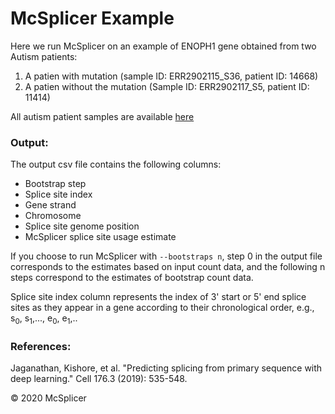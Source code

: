 McSplicer Example
=================


Here we run McSplicer on an example of ENOPH1 gene obtained from two Autism patients:

1. A patien with mutation (sample ID: ERR2902115_S36, patient ID: 14668)
2. A patien without the mutation (Sample ID: ERR2902117_S5, patient ID: 11414)


All autism patient samples are available [here](https://www.ebi.ac.uk/arrayexpress/experiments/E-MTAB-7351/samples/?s_page=1&s_pagesize=25)

### Output: ###

The output csv file contains the following columns:

 * Bootstrap step
 * Splice site index
 * Gene strand	
 * Chromosome 	
 * Splice site genome position	
 * McSplicer splice site usage estimate
 
 If you choose to run McSplicer with ```--bootstraps n```, step 0 in the output file corresponds to the estimates based on input count data, and the following n steps correspond to the estimates of bootstrap count data.
 
 Splice site index column represents the index of 3' start or 5' end splice sites as they appear in a gene according to their chronological order, e.g., s<sub>0</sub>, s<sub>1</sub>,..., e<sub>0</sub>, e<sub>1</sub>,..


### References: ###

Jaganathan, Kishore, et al. "Predicting splicing from primary sequence with deep learning." Cell 176.3 (2019): 535-548.


&copy; 2020 McSplicer





